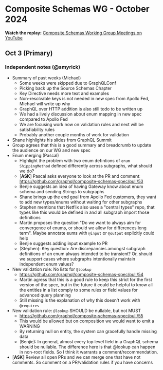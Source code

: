 # Composite Schemas WG - October 2024

**Watch the replay:**
[Composite Schemas Working Group Meetings on YouTube](https://www.youtube.com/playlist?list=PLP1igyLx8foFjxyTg6wPn4pUkZwuAk2GR)

## Oct 3 (Primary)

### Independent notes (@smyrick)
* Summary of past weeks (Michael)
  *   Some weeks were skipped due to GraphQLConf
  *   Picking back up the Source Schemas Chapter
  *   Key Directive needs more text and examples
  *   Non-resolvable keys is not needed in new spec from Apollo Fed, Michael will write up why
  *   GraphQL over HTTP addition is also still todo to be written up
  *   We had a lively discussion about enum mapping in new spec compared to Apollo Fed
  *   We are focusing work now on validation rules and next will be satisfiability rules
  *   Probably another couple months of work for validation
*   Shane highlights his slides from GraphQL Summit
  * Group agrees that this is a good summary and breadcrumb to update the audience on our WG and new spec
* Enum merging (Pascal)
  * Highlight the problem with two enum defintions of `enum ShippingMethod` defined differently across subgraphs, what should we do?
  * [**ASK**] Pascal asks everyone to look at the PR and comment: https://github.com/graphql/composite-schemas-spec/pull/53
  * Benjie suggests an idea of having Gateway know about enum schema and sending Strings to subgraphs
  * Shane brings up the end goal from Apollo Fed customers, they want to add new types/enums without waiting for other subgraphs
  * Stephen mentions that Netflix also uses a "central types" repo, that types like this would be defined in and all subgraph import those definitions
  * Martin proposes the question "Do we want to always aim for convergence of enums, or should we allow for differences long term". Maybe annotate eums with `@input` or `@output` explicitly could help
  * Benjie suggests adding input example to PR
  * (Stephen): Key question: Are discrepancies amongst subgraph definitions of an enum always intended to be transient? Or, should we support cases where subgraphs intentionally maintain independent enum values?
* New validation rule: No lists for `@lookup`
  * https://github.com/graphql/composite-schemas-spec/pull/54
  * Martin agress that this is a good rule to keep this strict for the first version of the spec, but in the future it could be helpful to know all the entities in a list comply to some rules or field values for advanced query planning
  * Still missing is the explanation of why this doesn't work with `@requires`
* New validation rule: `@lookup` SHOULD be nullable, but not MUST
  * https://github.com/graphql/composite-schemas-spec/pull/55
  * This would be allowed but on composition we would want to emit a WARNING
  * By returning null on entity, the system can gracefully handle missing data
  * (Benjie): In general, almost every top level field in a GraphQL schema should be nullable. The difference here is that @lookup can happen in non-root fields. So I think it warrants a comment/recommendation.
* [**ASK**] Review all open PRs and we can merge one that have not comments. So comment on a PR/validation rules if you have concerns
